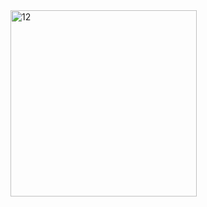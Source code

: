 <img width="298" alt="12" src="https://user-images.githubusercontent.com/39484500/113537134-fedd9400-9601-11eb-879e-418dd702cf07.PNG">
